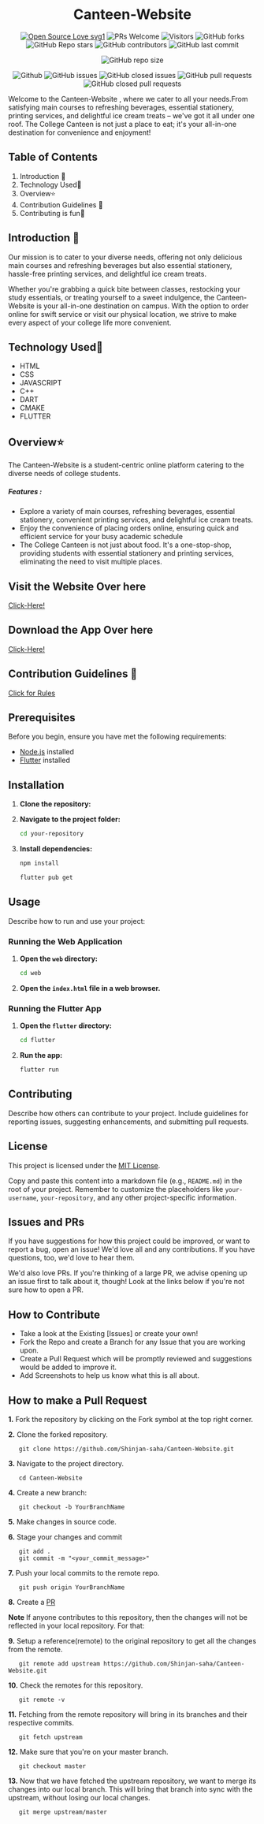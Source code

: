 # <div align="center">Canteen-Website </div>

<div align="center">
 <p>

[![Open Source Love svg1](https://badges.frapsoft.com/os/v1/open-source.svg?v=103)](https://github.com/ellerbrock/open-source-badges/)
![PRs Welcome](https://img.shields.io/badge/PRs-welcome-brightgreen.svg?style=flat)
![Visitors](https://api.visitorbadge.io/api/visitors?path=Shinjan-saha%2FCanteen-Website%20&countColor=%23263759&style=flat)
![GitHub forks](https://img.shields.io/github/forks/Shinjan-saha/Canteen-Website)
![GitHub Repo stars](https://img.shields.io/github/stars/Shinjan-saha/Canteen-Website)
![GitHub contributors](https://img.shields.io/github/contributors/Shinjan-saha/Canteen-Website)
![GitHub last commit](https://img.shields.io/github/last-commit/Shinjan-saha/Canteen-Website)

![GitHub repo size](https://img.shields.io/github/repo-size/Shinjan-saha/Canteen-Website)

![Github](https://img.shields.io/github/license/Shinjan-saha/Canteen-Website)
![GitHub issues](https://img.shields.io/github/issues/Shinjan-saha/Canteen-Website)
![GitHub closed issues](https://img.shields.io/github/issues-closed-raw/Shinjan-saha/Canteen-Website)
![GitHub pull requests](https://img.shields.io/github/issues-pr/Shinjan-saha/Canteen-Website)
![GitHub closed pull requests](https://img.shields.io/github/issues-pr-closed/Shinjan-saha/Canteen-Website)

</p>
 </div>

Welcome to the Canteen-Website , where we cater to all your needs.From satisfying main courses to refreshing beverages, essential stationery, printing services, and delightful ice cream treats – we've got it all under one roof.
The College Canteen is not just a place to eat; it's your all-in-one destination for convenience and enjoyment!

## Table of Contents

1. Introduction 📌
2. Technology Used🚀
3. Overview⭐
4. Contribution Guidelines 📑
5. Contributing is fun🧡

## Introduction 📌

Our mission is to cater to your diverse needs, offering not only delicious main courses and refreshing beverages but also essential stationery, hassle-free printing services, and delightful ice cream treats.

Whether you're grabbing a quick bite between classes, restocking your study essentials, or treating yourself to a sweet indulgence, the  Canteen-Website is your all-in-one destination on campus. With the option to order online for swift service or visit our physical location, we strive to make every aspect of your college life more convenient.

## Technology Used🚀

- HTML
- CSS
- JAVASCRIPT
- C++
- DART
- CMAKE
- FLUTTER



## Overview⭐

The  Canteen-Website is a student-centric online platform catering to the diverse needs of college students.

##### Features :

- Explore a variety of main courses, refreshing beverages, essential stationery, convenient printing services, and delightful ice cream treats.
- Enjoy the convenience of placing orders online, ensuring quick and efficient service for your busy academic schedule
- The College Canteen is not just about food. It's a one-stop-shop, providing students with essential stationery and printing services, eliminating the need to visit multiple places.

## Visit the Website Over here

[Click-Here!](https://canteen-website-shinjan.vercel.app/)

## Download the App Over here


[Click-Here!](https://github.com/Shinjan-saha/Canteen-Website/blob/main/canapp/canapp/App-release/app-release.apk)

## Contribution Guidelines 📑

[Click for Rules](https://github.com/Shinjan-saha/Canteen-Website/blob/main/CONTRIBUTE.md)


## Prerequisites

Before you begin, ensure you have met the following requirements:

- [Node.js](https://nodejs.org/) installed
- [Flutter](https://flutter.dev/) installed


## Installation

1. **Clone the repository:**


2. **Navigate to the project folder:**

   ```bash
   cd your-repository
   ```

3. **Install dependencies:**

   ```bash
   npm install
   ```

   ```bash
   flutter pub get
   ```

## Usage

Describe how to run and use your project:

### Running the Web Application

1. **Open the `web` directory:**

   ```bash
   cd web
   ```

2. **Open the `index.html` file in a web browser.**

### Running the Flutter App

1. **Open the `flutter` directory:**

   ```bash
   cd flutter
   ```

2. **Run the app:**

   ```bash
   flutter run
   ```

## Contributing

Describe how others can contribute to your project. Include guidelines for reporting issues, suggesting enhancements, and submitting pull requests.

## License

This project is licensed under the [MIT License](LICENSE).

Copy and paste this content into a markdown file (e.g., `README.md`) in the root of your project. Remember to customize the placeholders like `your-username`, `your-repository`, and any other project-specific information.

## Issues and PRs

If you have suggestions for how this project could be improved, or want to report a bug, open an issue! We'd love all and any contributions. If you have questions, too, we'd love to hear them.

We'd also love PRs. If you're thinking of a large PR, we advise opening up an issue first to talk about it, though! Look at the links below if you're not sure how to open a PR.

## How to Contribute

- Take a look at the Existing [Issues] or create your own!
- Fork the Repo and create a Branch for any Issue that you are working upon.
- Create a Pull Request which will be promptly reviewed and suggestions would be added to improve it.
- Add Screenshots to help us know what this is all about.

## How to make a Pull Request

**1.** Fork the repository by clicking on the Fork symbol at the top right corner.

**2.** Clone the forked repository.

```
   git clone https://github.com/Shinjan-saha/Canteen-Website.git
```

**3.** Navigate to the project directory.

```
   cd Canteen-Website
```

**4.** Create a new branch:

```
   git checkout -b YourBranchName
```

**5.** Make changes in source code.

**6.** Stage your changes and commit

```
   git add .
   git commit -m "<your_commit_message>"
```

**7.** Push your local commits to the remote repo.

```
   git push origin YourBranchName
```

**8.** Create a [PR](https://help.github.com/en/github/collaborating-with-issues-and-pull-requests/creating-a-pull-request)

**Note** If anyone contributes to this repository, then the changes will not be reflected in your local repository. For that:

**9.** Setup a reference(remote) to the original repository to get all the changes from the remote.

```
   git remote add upstream https://github.com/Shinjan-saha/Canteen-Website.git
```

**10.** Check the remotes for this repository.

```
   git remote -v
```

**11.** Fetching from the remote repository will bring in its branches and their respective commits.

```
   git fetch upstream
```

**12.** Make sure that you're on your master branch.

```
   git checkout master
```

**13.** Now that we have fetched the upstream repository, we want to merge its changes into our local branch. This will bring that branch into sync with the upstream, without losing our local changes.

```
   git merge upstream/master
```






